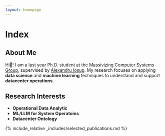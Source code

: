 ```yaml
---
layout: homepage
---
```

# Index

## About Me

Hi👋! I am a last year Ph.D. student at the <a href="https://atlarge-research.com/xchu/" target="_blank">Massivizing Computer Systems Group</a>, supervised by <a href="https://scholar.google.com/citations?user=7wwQ7twAAAAJ" target="_blank">Alexandru Iosup</a>. 
My research focuses on applying **data science** and **machine learning** techniques to understand and support **datacenter operations**.

## Research Interests
- **Operational Data Analytic**
- **ML/LLM for System Operatoins**
- **Datacenter Ontology**

{% include_relative _includes/selected_publications.md %}




<br>